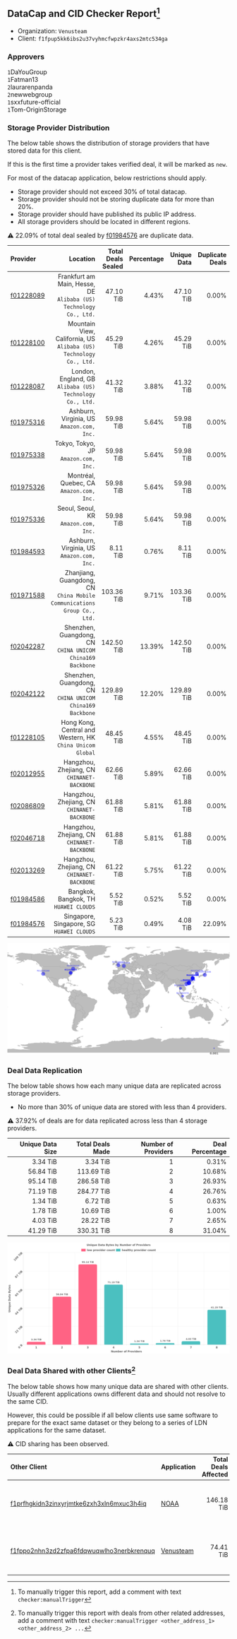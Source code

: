 ## DataCap and CID Checker Report[^1]
 - Organization: `Venusteam`
 - Client: `f1fpup5kk6ibs2u37vyhmcfwpzkr4axs2mtc534ga`
### Approvers
`1`DaYouGroup<br/>`1`Fatman13<br/>`2`laurarenpanda<br/>`2`newwebgroup<br/>`1`sxxfuture-official<br/>`1`Tom-OriginStorage

### Storage Provider Distribution
The below table shows the distribution of storage providers that have stored data for this client.

If this is the first time a provider takes verified deal, it will be marked as `new`.

For most of the datacap application, below restrictions should apply.
 - Storage provider should not exceed 30% of total datacap.
 - Storage provider should not be storing duplicate data for more than 20%.
 - Storage provider should have published its public IP address.
 - All storage providers should be located in different regions.

⚠️ 22.09% of total deal sealed by [f01984576](https://filfox.info/en/address/f01984576) are duplicate data.

| Provider                                              |                                                                   Location | Total Deals Sealed | Percentage | Unique Data | Duplicate Deals |
| :---------------------------------------------------- | -------------------------------------------------------------------------: | -----------------: | ---------: | ----------: | --------------: |
| [f01228089](https://filfox.info/en/address/f01228089) |       Frankfurt am Main, Hesse, DE<br/>`Alibaba (US) Technology Co., Ltd.` |          47.10 TiB |      4.43% |   47.10 TiB |           0.00% |
| [f01228100](https://filfox.info/en/address/f01228100) |      Mountain View, California, US<br/>`Alibaba (US) Technology Co., Ltd.` |          45.29 TiB |      4.26% |   45.29 TiB |           0.00% |
| [f01228087](https://filfox.info/en/address/f01228087) |                London, England, GB<br/>`Alibaba (US) Technology Co., Ltd.` |          41.32 TiB |      3.88% |   41.32 TiB |           0.00% |
| [f01975316](https://filfox.info/en/address/f01975316) |                               Ashburn, Virginia, US<br/>`Amazon.com, Inc.` |          59.98 TiB |      5.64% |   59.98 TiB |           0.00% |
| [f01975338](https://filfox.info/en/address/f01975338) |                                    Tokyo, Tokyo, JP<br/>`Amazon.com, Inc.` |          59.98 TiB |      5.64% |   59.98 TiB |           0.00% |
| [f01975326](https://filfox.info/en/address/f01975326) |                                Montréal, Quebec, CA<br/>`Amazon.com, Inc.` |          59.98 TiB |      5.64% |   59.98 TiB |           0.00% |
| [f01975336](https://filfox.info/en/address/f01975336) |                                    Seoul, Seoul, KR<br/>`Amazon.com, Inc.` |          59.98 TiB |      5.64% |   59.98 TiB |           0.00% |
| [f01984593](https://filfox.info/en/address/f01984593) |                               Ashburn, Virginia, US<br/>`Amazon.com, Inc.` |           8.11 TiB |      0.76% |    8.11 TiB |           0.00% |
| [f01971588](https://filfox.info/en/address/f01971588) | Zhanjiang, Guangdong, CN<br/>`China Mobile Communications Group Co., Ltd.` |         103.36 TiB |      9.71% |  103.36 TiB |           0.00% |
| [f02042287](https://filfox.info/en/address/f02042287) |               Shenzhen, Guangdong, CN<br/>`CHINA UNICOM China169 Backbone` |         142.50 TiB |     13.39% |  142.50 TiB |           0.00% |
| [f02042122](https://filfox.info/en/address/f02042122) |               Shenzhen, Guangdong, CN<br/>`CHINA UNICOM China169 Backbone` |         129.89 TiB |     12.20% |  129.89 TiB |           0.00% |
| [f01228105](https://filfox.info/en/address/f01228105) |               Hong Kong, Central and Western, HK<br/>`China Unicom Global` |          48.45 TiB |      4.55% |   48.45 TiB |           0.00% |
| [f02012955](https://filfox.info/en/address/f02012955) |                             Hangzhou, Zhejiang, CN<br/>`CHINANET-BACKBONE` |          62.66 TiB |      5.89% |   62.66 TiB |           0.00% |
| [f02086809](https://filfox.info/en/address/f02086809) |                             Hangzhou, Zhejiang, CN<br/>`CHINANET-BACKBONE` |          61.88 TiB |      5.81% |   61.88 TiB |           0.00% |
| [f02046718](https://filfox.info/en/address/f02046718) |                             Hangzhou, Zhejiang, CN<br/>`CHINANET-BACKBONE` |          61.88 TiB |      5.81% |   61.88 TiB |           0.00% |
| [f02013269](https://filfox.info/en/address/f02013269) |                             Hangzhou, Zhejiang, CN<br/>`CHINANET-BACKBONE` |          61.22 TiB |      5.75% |   61.22 TiB |           0.00% |
| [f01984586](https://filfox.info/en/address/f01984586) |                                   Bangkok, Bangkok, TH<br/>`HUAWEI CLOUDS` |           5.52 TiB |      0.52% |    5.52 TiB |           0.00% |
| [f01984576](https://filfox.info/en/address/f01984576) |                               Singapore, Singapore, SG<br/>`HUAWEI CLOUDS` |           5.23 TiB |      0.49% |    4.08 TiB |          22.09% |

<img src="https://raw.githubusercontent.com/data-preservation-programs/filplus-checker-assets/main/filecoin-project/filecoin-plus-large-datasets/issues/1726/1685430481295.png"/>

### Deal Data Replication
The below table shows how each many unique data are replicated across storage providers.

- No more than 30% of unique data are stored with less than 4 providers.

⚠️ 37.92% of deals are for data replicated across less than 4 storage providers.

| Unique Data Size | Total Deals Made | Number of Providers | Deal Percentage |
| ---------------: | ---------------: | ------------------: | --------------: |
|         3.34 TiB |         3.34 TiB |                   1 |           0.31% |
|        56.84 TiB |       113.69 TiB |                   2 |          10.68% |
|        95.14 TiB |       286.58 TiB |                   3 |          26.93% |
|        71.19 TiB |       284.77 TiB |                   4 |          26.76% |
|         1.34 TiB |         6.72 TiB |                   5 |           0.63% |
|         1.78 TiB |        10.69 TiB |                   6 |           1.00% |
|         4.03 TiB |        28.22 TiB |                   7 |           2.65% |
|        41.29 TiB |       330.31 TiB |                   8 |          31.04% |

<img src="https://raw.githubusercontent.com/data-preservation-programs/filplus-checker-assets/main/filecoin-project/filecoin-plus-large-datasets/issues/1726/1685430481946.png"/>

### Deal Data Shared with other Clients[^3]
The below table shows how many unique data are shared with other clients.
Usually different applications owns different data and should not resolve to the same CID.

However, this could be possible if all below clients use same software to prepare for the exact same dataset or they belong to a series of LDN applications for the same dataset.

⚠️ CID sharing has been observed.

| Other Client                                                                                                          | Application                                                                               | Total Deals Affected | Unique CIDs | Approvers                                                                                                        |
| :-------------------------------------------------------------------------------------------------------------------- | :---------------------------------------------------------------------------------------- | -------------------: | ----------: | :--------------------------------------------------------------------------------------------------------------- |
| [f1prfhgkidn3zinxyrjmtke6zxh3xln6mxuc3h4iq](https://filfox.info/en/address/f1prfhgkidn3zinxyrjmtke6zxh3xln6mxuc3h4iq) | [NOAA](https://github.com/filecoin-project/filecoin-plus-large-datasets/issues/1729)      |           146.18 TiB |       1,600 | `1`cryptowhizzard<br/>`2`kernelogic<br/>`1`laurarenpanda<br/>`1`newwebgroup<br/>`1`NiwanDao<br/>`1`SuperChaiChai |
| [f1fppo2nhn3zd2zfpa6fdqwuqwlho3nerbkrenquq](https://filfox.info/en/address/f1fppo2nhn3zd2zfpa6fdqwuqwlho3nerbkrenquq) | [Venusteam](https://github.com/filecoin-project/filecoin-plus-large-datasets/issues/1725) |            74.41 TiB |         981 | `1`DaYouGroup<br/>`1`kernelogic<br/>`1`laurarenpanda<br/>`2`newwebgroup<br/>`1`sxxfuture-official                |

[^1]: To manually trigger this report, add a comment with text `checker:manualTrigger`

[^2]: Deals from those addresses are combined into this report as they are specified with `checker:manualTrigger`

[^3]: To manually trigger this report with deals from other related addresses, add a comment with text `checker:manualTrigger <other_address_1> <other_address_2> ...`
